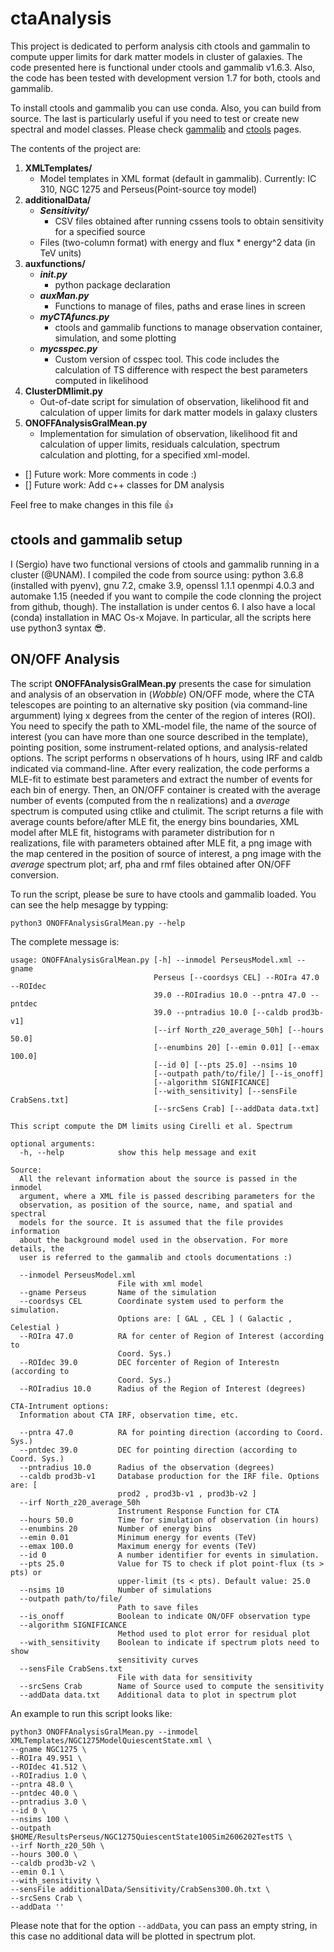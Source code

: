 # ctaAnalysis
This project is dedicated to perform analysis cith ctools and gammalin to compute upper limits for dark matter models in cluster of galaxies.
The code presented here is functional under ctools and gammalib v1.6.3. Also, the code has been tested with development version 1.7 for both, ctools and gammalib.

To install ctools and gammalib you can use conda. Also, you can build from source. The last is particularly useful if you need to test or create new spectral and model classes. Please check [gammalib](http://cta.irap.omp.eu/gammalib/admin/index.html) and [ctools](http://cta.irap.omp.eu/ctools/admin/index.html) pages.

The contents of the project are:

1. **XMLTemplates/**
   * Model templates in XML format (default in gammalib). Currently: IC 310, NGC 1275 and Perseus(Point-source toy model)
2. **additionalData/**
   * ***Sensitivity/***
     - CSV files obtained after running cssens tools to obtain sensitivity for a specified source
   * Files (two-column format) with energy and flux * energy^2  data (in TeV units)
3. **auxfunctions/**
   * ***__init__.py***
     - python package declaration
   * ***auxMan.py***
     - Functions to manage of files, paths and erase lines in screen
   * ***myCTAfuncs.py***
     - ctools and gammalib functions to manage observation container, simulation, and some plotting 
   * ***mycsspec.py***
     - Custom version of csspec tool. This code includes the calculation of TS difference with respect the best parameters computed in likelihood
4. **ClusterDMlimit.py**
   * Out-of-date script for simulation of observation, likelihood fit and calculation of upper limits for dark matter models in galaxy clusters
5. **ONOFFAnalysisGralMean.py**
   * Implementation for simulation of observation, likelihood fit and calculation of upper limits, residuals calculation, spectrum calculation and plotting, for a specified xml-model.

- [] Future work: More comments in code :)
- [] Future work: Add c++ classes for DM analysis

Feel free to make changes in this file :+1:

## ctools and gammalib setup

I (Sergio) have two functional versions of ctools and gammalib running in a cluster (@UNAM). I compiled the code from source using: python 3.6.8 (installed with pyenv), gnu 7.2, cmake 3.9, openssl 1.1.1 openmpi  4.0.3 and automake 1.15 (needed if you want to compile the code clonning the project from github, though). The installation is under centos 6. I also have a local (conda) installation in MAC Os-x Mojave. In particular, all the scripts here use python3 syntax :sunglasses:.

## ON/OFF Analysis

The script **ONOFFAnalysisGralMean.py** presents the case for simulation and analysis of an observation in (*Wobble*) ON/OFF mode, where the CTA telescopes are pointing to an alternative sky position (via command-line argumment) lying x degrees from the center of the region of interes (ROI). You need to specify the path to XML-model file, the name of the source of interest (you can have more than one source described in the template), pointing position, some instrument-related options, and analysis-related options. The script performs n observations of h hours, using IRF and caldb indicated via command-line. After every realization, the code performs a MLE-fit to estimate best parameters and extract the number of events for each bin of energy. Then, an ON/OFF container is created with the average number of events (computed from the n realizations) and a *average* spectrum is computed using ctlike and ctulimit. The script returns a file with average counts before/after MLE fit, the energy bins boundaries, XML model after MLE fit, histograms with parameter distribution for n realizations, file with parameters obtained after MLE fit, a png image with the map centered in the position of source of interest, a png image with the *average* spectrum plot; arf, pha and rmf files obtained after ON/OFF conversion.

To run the script, please be sure to have ctools and gammalib loaded. You can see the help mesagge by typping:

```python3
python3 ONOFFAnalysisGralMean.py --help
```

The complete message is:

```
usage: ONOFFAnalysisGralMean.py [-h] --inmodel PerseusModel.xml --gname
                                Perseus [--coordsys CEL] --ROIra 47.0 --ROIdec
                                39.0 --ROIradius 10.0 --pntra 47.0 --pntdec
                                39.0 --pntradius 10.0 [--caldb prod3b-v1]
                                [--irf North_z20_average_50h] [--hours 50.0]
                                [--enumbins 20] [--emin 0.01] [--emax 100.0]
                                [--id 0] [--pts 25.0] --nsims 10
                                [--outpath path/to/file/] [--is_onoff]
                                [--algorithm SIGNIFICANCE]
                                [--with_sensitivity] [--sensFile CrabSens.txt]
                                [--srcSens Crab] [--addData data.txt]

This script compute the DM limits using Cirelli et al. Spectrum

optional arguments:
  -h, --help            show this help message and exit

Source:
  All the relevant information about the source is passed in the inmodel
  argument, where a XML file is passed describing parameters for the
  observation, as position of the source, name, and spatial and spectral
  models for the source. It is assumed that the file provides information
  about the background model used in the observation. For more details, the
  user is referred to the gammalib and ctools documentations :)

  --inmodel PerseusModel.xml
                        File with xml model
  --gname Perseus       Name of the simulation
  --coordsys CEL        Coordinate system used to perform the simulation.
                        Options are: [ GAL , CEL ] ( Galactic , Celestial )
  --ROIra 47.0          RA for center of Region of Interest (according to
                        Coord. Sys.)
  --ROIdec 39.0         DEC forcenter of Region of Interestn (according to
                        Coord. Sys.)
  --ROIradius 10.0      Radius of the Region of Interest (degrees)

CTA-Intrument options:
  Information about CTA IRF, observation time, etc.

  --pntra 47.0          RA for pointing direction (according to Coord. Sys.)
  --pntdec 39.0         DEC for pointing direction (according to Coord. Sys.)
  --pntradius 10.0      Radius of the observation (degrees)
  --caldb prod3b-v1     Database production for the IRF file. Options are: [
                        prod2 , prod3b-v1 , prod3b-v2 ]
  --irf North_z20_average_50h
                        Instrument Response Function for CTA
  --hours 50.0          Time for simulation of observation (in hours)
  --enumbins 20         Number of energy bins
  --emin 0.01           Minimum energy for events (TeV)
  --emax 100.0          Maximum energy for events (TeV)
  --id 0                A number identifier for events in simulation.
  --pts 25.0            Value for TS to check if plot point-flux (ts > pts) or
                        upper-limit (ts < pts). Default value: 25.0
  --nsims 10            Number of simulations
  --outpath path/to/file/
                        Path to save files
  --is_onoff            Boolean to indicate ON/OFF observation type
  --algorithm SIGNIFICANCE
                        Method used to plot error for residual plot
  --with_sensitivity    Boolean to indicate if spectrum plots need to show
                        sensitivity curves
  --sensFile CrabSens.txt
                        File with data for sensitivity
  --srcSens Crab        Name of Source used to compute the sensitivity
  --addData data.txt    Additional data to plot in spectrum plot
```

An example to run this script looks like:

```python3
python3 ONOFFAnalysisGralMean.py --inmodel XMLTemplates/NGC1275ModelQuiescentState.xml \
--gname NGC1275 \
--ROIra 49.951 \
--ROIdec 41.512 \
--ROIradius 1.0 \
--pntra 48.0 \
--pntdec 40.0 \
--pntradius 3.0 \
--id 0 \
--nsims 100 \
--outpath $HOME/ResultsPerseus/NGC1275QuiescentState100Sim2606202TestTS \
--irf North_z20_50h \
--hours 300.0 \
--caldb prod3b-v2 \
--emin 0.1 \
--with_sensitivity \
--sensFile additionalData/Sensitivity/CrabSens300.0h.txt \
--srcSens Crab \
--addData ''
```

Please note that for the option ```--addData```, you can pass an empty string, in this case no additional data will be plotted in spectrum plot. 
